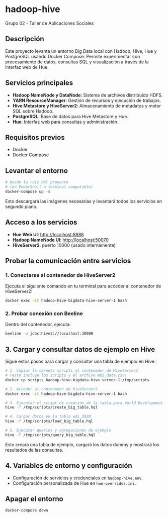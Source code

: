 # hadoop-hive
Grupo 02 - Taller de Aplicaciones Sociales

## Descripción

Este proyecto levanta un entorno Big Data local con Hadoop, Hive, Hue y PostgreSQL usando Docker Compose. Permite experimentar con procesamiento de datos, consultas SQL y visualización a través de la interfaz web de Hue.

## Servicios principales

- **Hadoop NameNode y DataNode**: Sistema de archivos distribuido HDFS.
- **YARN ResourceManager**: Gestión de recursos y ejecución de trabajos.
- **Hive Metastore y HiveServer2**: Almacenamiento de metadatos y motor SQL sobre Hadoop.
- **PostgreSQL**: Base de datos para Hive Metastore y Hue.
- **Hue**: Interfaz web para consultas y administración.

## Requisitos previos

- Docker
- Docker Compose

## Levantar el entorno

```sh
# Desde la raíz del proyecto
# (en PowerShell o terminal compatible)
docker-compose up -d
```

Esto descargará las imágenes necesarias y levantará todos los servicios en segundo plano.

## Acceso a los servicios

- **Hue Web UI**: [http://localhost:8888](http://localhost:8888)
- **Hadoop NameNode UI**: [http://localhost:50070](http://localhost:50070)
- **HiveServer2**: puerto 10000 (usado internamente)

## Probar la comunicación entre servicios

### 1. Conectarse al contenedor de HiveServer2

Ejecuta el siguiente comando en tu terminal para acceder al contenedor de HiveServer2:

```sh
docker exec -it hadoop-hive-bigdata-hive-server-1 bash
```

### 2. Probar conexión con Beeline

Dentro del contenedor, ejecuta:

```sh
beeline -u jdbc:hive2://localhost:10000
```

## 3. Cargar y consultar datos de ejemplo en Hive

Sigue estos pasos para cargar y consultar una tabla de ejemplo en Hive:

```sh
# 1. Copiar la carpeta scripts al contenedor de HiveServer2
# (esto incluye los scripts y el archivo WDI_data.csv)
docker cp scripts hadoop-hive-bigdata-hive-server-1:/tmp/scripts

# 2. Acceder al contenedor de HiveServer2
docker exec -it hadoop-hive-bigdata-hive-server-1 bash

# 3. Ejecutar el script de creación de la tabla para World Development Indicators
hive -f /tmp/scripts/create_big_table.hql

# 4. Cargar datos en la tabla wdi_2020
hive -f /tmp/scripts/load_big_table.hql

# 5. Ejecutar queries y agregaciones de ejemplo
hive -f /tmp/scripts/query_big_table.hql
```

Esto creará una tabla de ejemplo, cargará los datos dummy y mostrará los resultados de las consultas.



## 4. Variables de entorno y configuración

- Configuración de servicios y credenciales en `hadoop-hive.env`.
- Configuración personalizada de Hue en `hue-overrides.ini`.

## Apagar el entorno

```sh
docker-compose down
```


